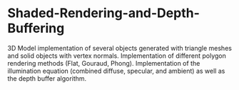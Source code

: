 # Shaded-Rendering-and-Depth-Buffering
3D Model implementation of several objects generated with triangle meshes and solid objects with vertex normals. Implementation of different polygon rendering methods (Flat, Gouraud, Phong). Implementation of the illumination equation (combined diffuse, specular, and ambient) as well as the depth buffer algorithm. 
